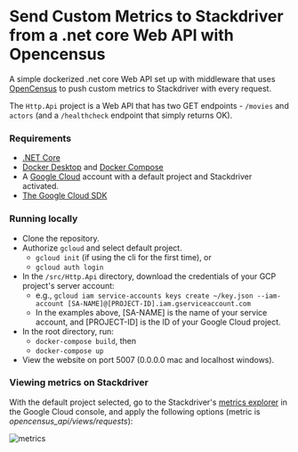 # Send Custom Metrics to Stackdriver from a .net core Web API with Opencensus

A simple dockerized .net core Web API set up with middleware that uses [OpenCensus](https://github.com/census-instrumentation/opencensus-csharp) to push custom metrics to Stackdriver with every request.

The `Http.Api` project is a Web API that has two GET endpoints - `/movies` and `actors` (and a `/healthcheck` endpoint that simply returns OK).

### Requirements
* [.NET Core](https://dotnet.microsoft.com/download)
* [Docker Desktop](https://www.docker.com/products/docker-desktop) and [Docker Compose](https://docs.docker.com/compose/)
* A [Google Cloud](https://cloud.google.com/) account with a default project and Stackdriver activated.
* [The Google Cloud SDK](https://cloud.google.com/sdk/docs/quickstarts)

### Running locally
* Clone the repository.
* Authorize `gcloud` and select default project. 
  * `gcloud init` (if using the cli for the first time), or
  * `gcloud auth login`
* In the `/src/Http.Api` directory, download the credentials of your GCP project's server account:
  * e.g., `gcloud iam service-accounts keys create ~/key.json --iam-account [SA-NAME]@[PROJECT-ID].iam.gserviceaccount.com`
  * In the examples above, [SA-NAME] is the name of your service account, and [PROJECT-ID] is the ID of your Google Cloud project.
* In the root directory, run: 
  * `docker-compose build`, then
  * `docker-compose up`
* View the website on port 5007 (0.0.0.0 mac and localhost windows).

### Viewing metrics on Stackdriver

With the default project selected, go to the Stackdriver's [metrics explorer](https://console.cloud.google.com/monitoring/metrics-explorer) in the Google Cloud console, and apply the following options (metric is _opencensus_api/views/requests_):

![metrics](https://i.imgur.com/QK17Odr.png)
